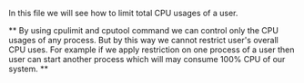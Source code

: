 In this file we will see how to limit total CPU usages of a user.

** By using cpulimit and cputool command we can control only the CPU usages of any process. But by this way we cannot restrict
user's overall CPU uses. For example if we apply restriction on one process of a user then user can start another process which
will may consume 100% CPU of our system. **
